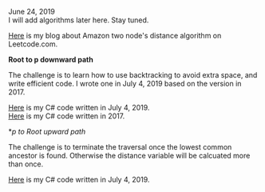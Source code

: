 June 24, 2019 <br>
I will add algorithms later here. Stay tuned. <br>

[Here](http://juliachencoding.blogspot.com/2019/07/amazon-phone-screen-find-shortest.html) is my blog about Amazon two node's distance algorithm on Leetcode.com.<br>

**Root to p downward path** <br>

The challenge is to learn how to use backtracking to avoid extra space, and write efficient code. I wrote one in July 4, 2019 based on the version in 2017. 

[Here](https://github.com/jianminchen/Leetcode_Julia/blob/master/Leetcode%20discussion/Tags/Amazon/two%20node%20distance%20in%20binary%20tree/Root-To-P%20downward/2019-July/Two%20node%20distance.cs) is my C# code written in July 4, 2019. <br>
[Here](https://github.com/jianminchen/Leetcode_Julia/blob/master/Leetcode%20discussion/Tags/Amazon/two%20node%20distance%20in%20binary%20tree/Root-To-P%20downward/2017-May/two%20node%20distance.cs) is my C# code written in 2017. <br> 

**p to Root upward path*<br>

The challenge is to terminate the traversal once the lowest common ancestor is found. Otherwise the distance variable will be calcuated more than once. 

[Here](https://github.com/jianminchen/Leetcode_Julia/blob/master/Leetcode%20discussion/Tags/Amazon/two%20node%20distance%20in%20binary%20tree/P-To-Root%20upward/two%20node%20distance.cs) is my C# code written in July 4, 2019. <br>
